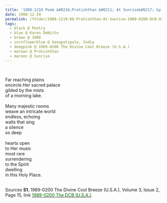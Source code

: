 ```yaml
---
title: '1988-1219 Poem &#8216;Pratishthan &#8211; At Sunrise&#8217; by Karen DeNitto, Ganapatipule, India from 1989-0200 The Divine Cool Breeze (U.S.A.), Volume 3, Issue 2, Page 15'
date: 1988-12-29
permalink: /folder/1988-1219-KD-Pratishthan-At-Sunrise-1989-0200-DCB-USA-P15
tags:
  - black @ Poetry
  - blue @ Karen DeNitto
  - brown @ 1988
  - cornflowerblue @ Ganapatipule, India
  - deeppink @ 1989-0200 The Divine Cool Breeze (U.S.A.)
  - maroon @ Pratishthan
  - maroon @ Sunrise  
---
```


<br>

<p>
Far reaching plains<br>
encircle Her sacred palace<br>
gilded by the mists<br>
of a morning lake.<br>
<br>
Many majestic rooms<br>
weave an intricate world<br>
endless, echoing<br>
walls that sing<br>
a silence<br>
so deep<br>
<br>
hearts open<br>
to Her music<br>
most rare<br>
surrendering<br>
to the Spirit<br>
dwelling<br>
in this Holy Place.
</p>

<br>

<wave-list>
<list-title color="DarkSeaGreen" width="40">Sources</list-title>
  <list-item color="BlanchedAlmond"  width="280"><b>S1. </b> 1989-0200 The Divine Cool Breeze (U.S.A.), Volume 3, Issue 2, Page 15, link <a href="https://b286c762-1c9b-468d-afbf-9f039b298299.usrfiles.com/ugd/b286c7_c4b194b91b824a24bf018e71fb46de55.pdf"><font color="DarkGreen">1989-0200 The DCB (U.S.A.)</font></a>.</list-item>
</wave-list>